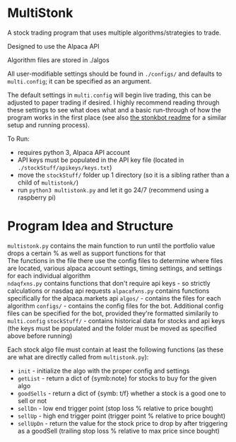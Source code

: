 # MultiStonk

A stock trading program that uses multiple algorithms/strategies to trade.

Designed to use the Alpaca API

Algorithm files are stored in ./algos

All user-modifiable settings should be found in ```./configs/``` and defaults to ```multi.config```; it can be specified as an argument.

The default settings in ```multi.config``` will begin live trading, this can be adjusted to paper trading if desired. I highly recommend reading through these settings to see what does what and a basic run-through of how the program works in the first place (see also [the stonkbot readme](https://github.com/steveman1123/stonkBot/blob/master/README.md) for a similar setup and running process).  

To Run:

 - requires python 3, Alpaca API account
 - API keys must be populated in the API key file (located in ```./stockStuff/apikeys/keys.txt```)
 - move the ```stockStuff/``` folder up 1 directory (so it is a sibling rather than a child of ```multistonk/```)
 - run ```python3 multistonk.py``` and let it go 24/7 (recommend using a raspberry pi)  
 


# Program Idea and Structure

```multistonk.py``` contains the main function to run until the portfolio value drops a certain % as well as support functions for that  
The functions in the file there use the config files to determine where files are located, various alpaca account settings, timing settings, and settings for each individual algorithm  
```ndaqfxns.py``` contains functions that don't require api keys - so strictly calculations or nasdaq api requests
```alpacafxns.py``` contains functions specifically for the alpaca.markets api
```algos/``` - contains the files for each algorithm
```configs/``` - contains the config files for the bot. Additional config files can be specified for the bot, provided they're formatted similarily to ```multi.config```
```stockStuff/``` - contains historical data for stocks and api keys (the keys must be populated and the folder must be moved as specified above before running)
  
  
Each stock algo file must contain at least the following functions (as these are what are directly called from ```multistonk.py```):  
 - ```init``` - initialize the algo with the proper config and settings
 - ```getList``` - return a dict of {symb:note} for stocks to buy for the given algo
 - ```goodSells``` - return a dict of {symb: t/f} whether a stock is a good one to sell or not
 - ```sellDn``` - low end trigger point (stop loss % relative to price bought)
 - ```sellUp``` - high end trigger point (trigger point % relative to price bought)
 - ```sellUpDn``` - return the value for the stock price to drop by after triggering as a goodSell (trailing stop loss % relative to max price since bought)

